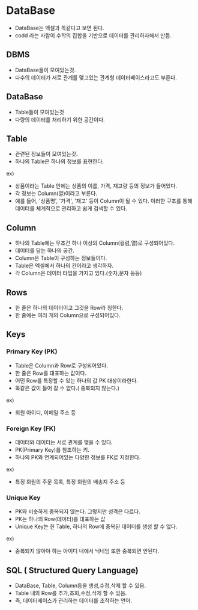 # DataBase

- DataBase는 엑셀과 똑같다고 보면 된다.
- codd 라는 사람이 수학의 집합을 기반으로 데이터를 관리하자해서 만듬.

## DBMS

- DataBase들이 모여있는것.
- 다수의 데이터가 서로 관계를 맺고있는 관계형 데이터베이스라고도 부른다.

## DataBase

- Table들이 모여있는것
- 다량의 데이터를 처리하기 위한 공간이다.

## Table

- 관련된 정보들이 모여있는것.
- 하나의 Table은 하나의 정보를 표현한다.

ex)

- 상품이라는 Table 안에는 상품의 이름, 가격, 재고량 등의 정보가 들어있다.
- 각 정보는 Column(열)이라고 부른다.
- 예를 들어, '상품명', '가격', '재고' 등이 Column이 될 수 있다. 이러한 구조를 통해 데이터를 체계적으로 관리하고 쉽게 검색할 수 있다.

## Column

- 하나의 Table에는 무조건 하나 이상의 Column(컬럼,열)로 구성되어있다.
- 데이터를 담는 하나의 공간.
- Column은 Table이 구성하는 정보들이다.
- Table은 엑셀에서 하나의 칸이라고 생각하자.
- 각 Column은 데이터 타입을 가지고 있다.(숫자,문자 등등)

## Rows

- 한 줄은 하나의 데이터이고 그것을 Row라 칭한다.
- 한 줄에는 여러 개의 Column으로 구성되어있다.

## Keys

### Primary Key (PK)

- Table은 Column과 Row로 구성되어있다.
- 한 줄은 Row를 대표하는 값이다.
- 어떤 Row를 특정할 수 있는 하나의 값 PK 대상이라한다.
- 똑같은 값이 들어 갈 수 없다.( 중복되지 않는다.)

 ex) 

- 회원 아이디, 이메일 주소 등

### Foreign Key (FK)

- 데이터와 데이터는 서로 관계를 맺을 수 있다.
- PK(Primary Key)를 참조하는 키.
- 하나의 PK와 연계되어있는 다양한 정보를 FK로 지정한다.

ex) 

- 특정 회원의 주문 목록, 특정 회원의 배송지 주소 등

### Unique Key

- PK와 비슷하게 중복되지 않는다. 그렇지만 성격은 다르다.
- PK는 하나의 Row(데이터)를 대표하는 값
- Unique Key는 한 Table, 하나의 Row에 중복된 데이터를 생성 할 수 없다.

ex) 

- 중복되지 않아야 하는 아이디 내에서 닉네임 또한 중복되면 안된다.

## SQL ( Structured Query Language)

- DataBase, Table, Column등을 생성,수정,삭제 할 수 있음.
- Table 내의 Row를 추가,조회,수정,삭제 할 수 있음.
- 즉, 데이터베이스가 관리하는 데이터를 조작하는 언어.
